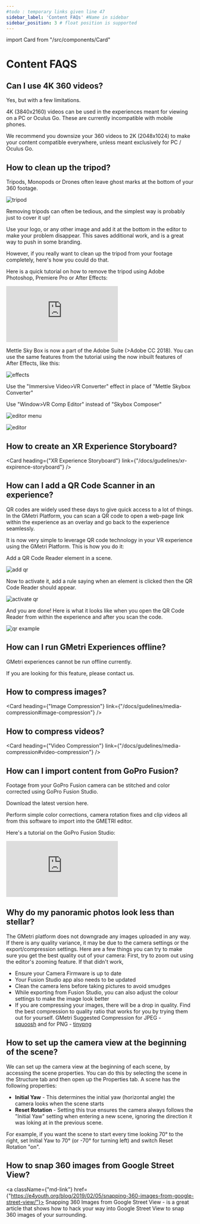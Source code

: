 ```yaml
---
#todo : temporary links given line 47 
sidebar_label: 'Content FAQs' #Name in sidebar
sidebar_position: 3 # float position is supported
---
```

import Card from "/src/components/Card"

# Content FAQS

## Can I use 4K 360 videos?
Yes, but with a few limitations. 

4K (3840x2160) videos can be used in the experiences meant for viewing on a PC or Oculus Go. These are currently incompatible with mobile phones.  

We recommend you downsize your 360 videos to 2K (2048x1024) to make your content compatible everywhere, unless meant exclusively for PC / Oculus Go.

## How to clean up the tripod?
Tripods, Monopods or Drones often leave ghost marks at the bottom of your 360 footage.

![tripod](https://s.vrgmetri.com/image/q_90/gb-web/portal-docs/assets/img/screenshots/tripod.png.jpg#boxShadow "tripod")

Removing tripods can often be tedious, and the simplest way is probably just to cover it up!

Use your logo, or any other image and add it at the bottom in the editor to make your problem disappear. This saves additional work, and is a great way to push in some branding.

However, if you really want to clean up the tripod from your footage completely, here's how you could do that.

Here is a quick tutorial on how to remove the tripod using Adobe Photoshop, Premiere Pro or After Effects:

<iframe width={"100%"} height={"380px"}  src="https://www.youtube.com/embed/6CyOhAIhb6c" frameborder="0" allow="accelerometer; autoplay; encrypted-media; gyroscope; picture-in-picture" allowfullscreen></iframe>

Mettle Sky Box is now a part of the Adobe Suite (>Adobe CC 2018). You can use the same features from the tutorial using the now inbuilt features of After Effects, like this:


![effects](https://s.vrgmetri.com/gb-web/portal-docs/assets/img/screenshots/effects.JPG#boxShadow "effects")

Use the "Immersive Video>VR Converter" effect in place of "Mettle Skybox Converter"  

Use "Window>VR Comp Editor" instead of "Skybox Composer"  

![editor menu](https://s.vrgmetri.com/image/q_90/gb-web/portal-docs/assets/img/screenshots/vrCompEditorMenu.jpg#boxShadow "editor menu")

![editor](https://s.vrgmetri.com/gb-web/portal-docs/assets/img/screenshots/vrCompEditor.JPG#boxShadow "editor")


## How to create an XR Experience Storyboard?

<Card heading={"XR Experience Storyboard"} link={"/docs/gudelines/xr-expirence-storyboard"} />

## How can I add a QR Code Scanner in an experience?

QR codes are widely used these days to give quick access to a lot of things. In the GMetri Platform, you can scan a QR code to open a web-page link within the experience as an overlay and go back to the experience seamlessly.

It is now very simple to leverage QR code technology in your VR experience using the GMetri Platform. This is how you do it:

Add a QR Code Reader element in a scene.

![add qr](https://s.vrgmetri.com/image/q_90/gb-web/portal-docs/assets/img/screenshots/qrbutton.png.jpg#boxShadow "add qr")


Now to activate it, add a rule saying when an element is clicked then the QR Code Reader should appear.  


![activate qr](https://s.vrgmetri.com/image/q_90/gb-web/portal-docs/assets/img/screenshots/qractivate.png.jpg#boxShadow "activate qr")


And you are done! Here is what it looks like when you open the QR Code Reader from within the experience and after you scan the code.  


![qr example](https://s.vrgmetri.com/image/q_90/gb-web/portal-docs/assets/img/screenshots/qrexample.png.jpg#boxShadow "qr example")


## How can I run GMetri Experiences offline?

GMetri experiences cannot be run offline currently.  

If you are looking for this feature, please contact us.

## How to compress images?
<Card heading={"Image Compression"}   link={"/docs/gudelines/media-compression#image-compression"} />

## How to compress videos?
<Card heading={"Video Compression"}    link={"/docs/gudelines/media-compression#video-compression"} />

## How can I import content from GoPro Fusion?

Footage from your GoPro Fusion camera can be stitched and color corrected using GoPro Fusion Studio.  

Download the latest version here.  

Perform simple color corrections, camera rotation fixes and clip videos all from this software to import into the GMETRI editor.  

Here's a tutorial on the GoPro Fusion Studio:
<iframe width={"100%"} height={"380px"}  src="https://www.youtube.com/embed/RTv2HjghdIM" frameborder="0" allow="accelerometer; autoplay; encrypted-media; gyroscope; picture-in-picture" allowfullscreen></iframe>

## Why do my panoramic photos look less than stellar?

The GMetri platform does not downgrade any images uploaded in any way. If there is any quality variance, it may be due to the camera settings or the export/compression settings. Here are a few things you can try to make sure you get the best quality out of your camera:
First, try to zoom out using the editor's zooming feature. If that didn't work,

- Ensure your Camera Firmware is up to date 
- Your Fusion Studio app also needs to be updated
- Clean the camera lens before taking pictures to avoid smudges 
- While exporting from Fusion Studio, you can also adjust the colour settings to make the image look better
- If you are compressing your images, there will be a drop in quality. Find the best compression to quality ratio that works for you by trying them out for yourself. GMetri Suggested Compression for JPEG - [squoosh](https://squoosh.app/) and for PNG - [tinypng](https://tinypng.com/)

## How to set up the camera view at the beginning of the scene?

We can set up the camera view at the beginning of each scene, by accessing the scene properties. You can do this by selecting the scene in the Structure tab and then open up the Properties tab. A scene has the following properties:

- **Initial Yaw** - This determines the initial yaw (horizontal angle) the camera looks when the scene starts
- **Reset Rotation** - Setting this true ensures the camera always follows the "Initial Yaw" setting when entering a new scene, ignoring the direction it was loking at in the previous scene.

For example, if you want the scene to start every time looking 70° to the right, set Initial Yaw to 70° (or -70° for turning left) and switch Reset Rotation "on".

## How to snap 360 images from Google Street View?

<a className={"md-link"} href={"https://e4youth.org/blog/2019/02/05/snapping-360-images-from-google-street-view/"}> Snapping 360 Images from Google Street View</a> - is a great article that shows how to hack your way into Google Street View to snap 360 images of your surrounding.
